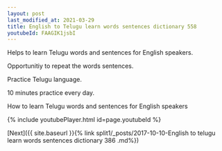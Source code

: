 ```yaml
---
layout: post
last_modified_at: 2021-03-29
title: English to Telugu learn words sentences dictionary 558 
youtubeId: FAAGIK1jsbI
---
```

 
 
Helps to learn Telugu words and sentences for English speakers.

Opportunitiy to repeat the words sentences. 

Practice Telugu language. 
 
10 minutes practice every day. 
 
How to learn Telugu words and sentences for English speakers 
 
{% include youtubePlayer.html id=page.youtubeId %}
 
 
[Next]({{ site.baseurl }}{% link  split1/_posts/2017-10-10-English to telugu learn words sentences dictionary 386 .md%})
 
